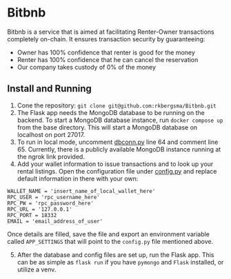 # Bitbnb

Bitbnb is a service that is aimed at facilitating Renter-Owner transactions completely on-chain. It ensures transaction security by guaranteeing:
- Owner has 100% confidence that renter is good for the money
- Renter has 100% confidence that he can cancel the reservation
- Our company takes custody of 0% of the money

## Install and Running
1. Cone the repository: `git clone git@github.com:rkbergsma/Bitbnb.git`
2. The Flask app needs the MongoDB database to be running on the backend. To start a MongoDB database instance, run `docker compose up` from the base directory. This will start a MongoDB database on localhost on port 27017.
3. To run in local mode, uncomment [dbconn.py](https://github.com/rkbergsma/Bitbnb/blob/master/app/database/dbconn.py) line 64 and comment line 65. Currently, there is a publicly available MongoDB instance running at the ngrok link provided.
4. Add your wallet information to issue transactions and to look up your rental listings.
Open the configuration file under [config.py](https://github.com/rkbergsma/Bitbnb/blob/master/app/config.py) and replace default information in there with your own:
```
WALLET_NAME = 'insert_name_of_local_wallet_here'
RPC_USER = 'rpc_username_here'
RPC_PW = 'rpc_password_here'
RPC_URL = '127.0.0.1'
RPC_PORT = 18332
EMAIL = 'email_address_of_user'
```

Once details are filled, save the file and export an environment variable called `APP_SETTINGS` that will point to the `config.py` file mentioned above.

5. After the database and config files are set up, run the Flask app. This can be as simple as `flask run` if you have `pymongo` and `Flask` installed, or utilize a venv.

